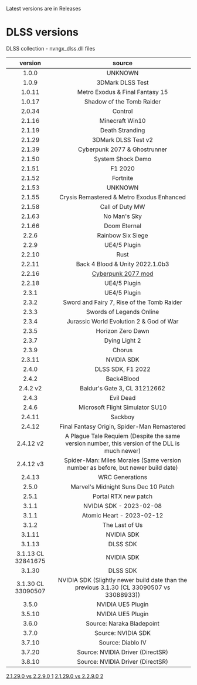 Latest versions are in Releases


# DLSS versions
 DLSS collection - nvngx_dlss.dll files

| version            | source  |
| :-------:          | :------------: |
| 1.0.0              | UNKNOWN |
| 1.0.9              | 3DMark DLSS Test |
| 1.0.11             | Metro Exodus & Final Fantasy 15 |
| 1.0.17             | Shadow of the Tomb Raider |
| 2.0.34             | Control |
| 2.1.16             | Minecraft Win10 |
| 2.1.19             | Death Stranding |
| 2.1.29             | 3DMark DLSS Test v2 |
| 2.1.39             | Cyberpunk 2077 & Ghostrunner |
| 2.1.50             | System Shock Demo |
| 2.1.51             | F1 2020 |
| 2.1.52             | Fortnite |
| 2.1.53             | UNKNOWN |
| 2.1.55             | Crysis Remastered & Metro Exodus Enhanced |
| 2.1.58             | Call of Duty MW |
| 2.1.63             | No Man's Sky |
| 2.1.66             | Doom Eternal |
| 2.2.6              | Rainbow Six Siege |
| 2.2.9              | UE4/5 Plugin |
| 2.2.10             | Rust |
| 2.2.11             | Back 4 Blood & Unity 2022.1.0b3|
| 2.2.16             | [Cyberpunk 2077 mod](https://web.archive.org/web/20210821020030/https://www.nexusmods.com/cyberpunk2077/mods/3037) |
| 2.2.18             | UE4/5 Plugin |
| 2.3.1              | UE4/5 Plugin |
| 2.3.2              | Sword and Fairy 7, Rise of the Tomb Raider |
| 2.3.3              | Swords of Legends Online |
| 2.3.4              | Jurassic World Evolution 2 & God of War |
| 2.3.5              | Horizon Zero Dawn |
| 2.3.7              | Dying Light 2 |
| 2.3.9              | Chorus |
| 2.3.11             | NVIDIA SDK |
| 2.4.0              | DLSS SDK, F1 2022 |
| 2.4.2              | Back4Blood |
| 2.4.2 v2           | Baldur's Gate 3, CL 31212662 |
| 2.4.3              | Evil Dead |
| 2.4.6              | Microsoft Flight Simulator SU10 |
| 2.4.11             | Sackboy |
| 2.4.12             | Final Fantasy Origin, Spider-Man Remastered |
| 2.4.12 v2          | A Plague Tale Requiem (Despite the same version number, this version of the DLL is much newer) |
| 2.4.12 v3          | Spider-Man: Miles Morales (Same version number as before, but newer build date) |
| 2.4.13             | WRC Generations |
| 2.5.0              | Marvel's Midnight Suns Dec 10 Patch |
| 2.5.1              | Portal RTX new patch |
| 3.1.1              | NVIDIA SDK - 2023-02-08 |
| 3.1.1              | Atomic Heart - 2023-02-12 |
| 3.1.2              | The Last of Us |
| 3.1.11             | NVIDIA SDK |
| 3.1.13             | DLSS SDK |
| 3.1.13 CL 32841675 | NVIDIA SDK |
| 3.1.30             | DLSS SDK |
| 3.1.30 CL 33090507 | NVIDIA SDK (Slightly newer build date than the previous 3.1.30 (CL 33090507 vs 33088933)) |
| 3.5.0              | NVIDIA UE5 Plugin |
| 3.5.10             | NVIDIA UE5 Plugin |
| 3.6.0              | Source: Naraka Bladepoint |
| 3.7.0              | Source: NVIDIA SDK |
| 3.7.10             | Source: Diablo IV |
| 3.7.20             | Source: NVIDIA Driver (DirectSR) |
| 3.8.10             | Source: NVIDIA Driver (DirectSR) |

[2.1.29.0 vs 2.2.9.0 1](https://imgsli.com/NTk2NjE)
[2.1.29.0 vs 2.2.9.0 2](https://imgsli.com/NTk2NjI)
